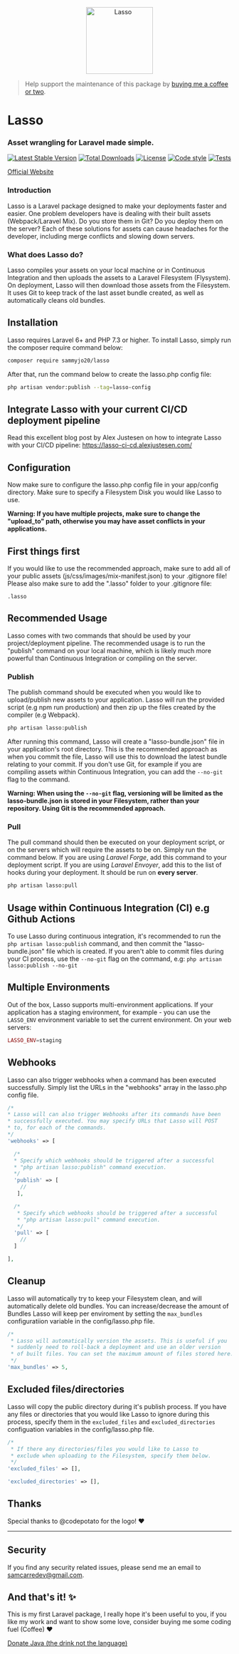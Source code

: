 <p align="center">
  <img src="https://getlasso.dev/images/lasso-logo-small.png" alt="Lasso" height="150">
</p>

> Help support the maintenance of this package by [buying me a coffee or two](https://ko-fi.com/sammyjo20).

# Lasso

### Asset wrangling for Laravel made simple.

[![Latest Stable Version](https://poser.pugx.org/sammyjo20/lasso/v)](//packagist.org/packages/sammyjo20/lasso) [![Total Downloads](https://poser.pugx.org/sammyjo20/lasso/downloads)](//packagist.org/packages/sammyjo20/lasso) [![License](https://poser.pugx.org/sammyjo20/lasso/license)](//packagist.org/packages/sammyjo20/lasso)
[![Code style][ico-code-style]][link-code-style] 
[![Tests][ico-tests]][link-tests]

[Official Website](https://getlasso.dev)

### Introduction

Lasso is a Laravel package designed to make your deployments faster and easier. One problem developers have is dealing with their built assets (Webpack/Laravel Mix). Do you store them in Git? Do you deploy them on the server? Each of these solutions for assets can cause headaches for the developer, including merge conflicts and slowing down servers.

### What does Lasso do?

Lasso compiles your assets on your local machine or in Continuous Integration and then uploads the assets to a Laravel Filesystem (Flysystem). On deployment, Lasso will then download those assets from the Filesystem. It uses Git to keep track of the last asset bundle created, as well as automatically cleans old bundles.

## Installation

Lasso requires Laravel 6+ and PHP 7.3 or higher. To install Lasso, simply run the composer require command below:

```bash
composer require sammyjo20/lasso
```

After that, run the command below to create the lasso.php config file:

```bash
php artisan vendor:publish --tag=lasso-config
```

## Integrate Lasso with your current CI/CD deployment pipeline
Read this excellent blog post by Alex Justesen on how to integrate Lasso with your CI/CD pipeline: https://lasso-ci-cd.alexjustesen.com/

## Configuration

Now make sure to configure the lasso.php config file in your app/config directory. Make sure to specify a Filesystem Disk you would like Lasso to use.

**Warning: If you have multiple projects, make sure to change the "upload_to" path, otherwise you may have asset conflicts in your applications.**

## First things first
If you would like to use the recommended approach, make sure to add all of your public assets (js/css/images/mix-manifest.json) to your .gitignore file! Please also make sure to add the ".lasso" folder to your .gitignore file:

```text
.lasso
```

## Recommended Usage

Lasso comes with two commands that should be used by your project/deployment pipeline. The recommended usage is to run the "publish" command on your local machine, which is likely much more powerful than Continuous Integration or compiling on the server.

### Publish

The publish command should be executed when you would like to upload/publish new assets to your application. Lasso will run the provided script (e.g npm run production) and then zip up the files created by the compiler (e.g Webpack).

```bash
php artisan lasso:publish
```

After running this command, Lasso will create a "lasso-bundle.json" file in your application's root directory. This is the recommended approach as when you commit the file, Lasso will use this to download the latest bundle relating to your commit. If you don't use Git, for example if you are compiling assets within Continuous Integration, you can add the `--no-git` flag to the command.

**Warning: When using the `--no-git` flag, versioning will be limited as the lasso-bundle.json is stored in your Filesystem, rather than your repository. Using Git is the recommended approach.**

### Pull

The pull command should then be executed on your deployment script, or on the servers which will require the assets to be on. Simply run the command below. If you are using *Laravel Forge*, add this command to your deployment script. If you are using *Laravel Envoyer*, add this to the list of hooks during your deployment. It should be run on **every server**.

```bash
php artisan lasso:pull
```

## Usage within Continuous Integration (CI) e.g Github Actions

To use Lasso during continuous integration, it's recommended to run the `php artisan lasso:publish` command, and then commit the "lasso-bundle.json" file which is created. If you aren't able to commit files during your CI process, use the `--no-git` flag on the command, e.g: `php artisan lasso:publish --no-git`

## Multiple Environments

Out of the box, Lasso supports multi-environment applications. If your application has a staging environment, for example - you can use the `LASSO_ENV` environment variable to set the current environment. On your web servers:

```php
LASSO_ENV=staging
```

## Webhooks

Lasso can also trigger webhooks when a command has been executed successfully. Simply list the URLs in the "webhooks" array in the lasso.php config file.

```php
/*
* Lasso will can also trigger Webhooks after its commands have been
* successfully executed. You may specify URLs that Lasso will POST
* to, for each of the commands.
*/
'webhooks' => [

  /*
  * Specify which webhooks should be triggered after a successful
  * "php artisan lasso:publish" command execution.
  */
  'publish' => [
    //
   ],

  /*
   * Specify which webhooks should be triggered after a successful
   * "php artisan lasso:pull" command execution.
   */
  'pull' => [
    //
  ]

],
```

## Cleanup

Lasso will automatically try to keep your Filesystem clean, and will automatically delete old bundles. You can increase/decrease the amount of Bundles Lasso will keep per enviroment by setting the `max_bundles` configuratiion variable in the config/lasso.php file.

```php
/*
 * Lasso will automatically version the assets. This is useful if you
 * suddenly need to roll-back a deployment and use an older version
 * of built files. You can set the maximum amount of files stored here.
 */
'max_bundles' => 5,
```

## Excluded files/directories

Lasso will copy the public directory during it's publish process. If you have any files or directories that you would like Lasso to ignore during this process, specify them in the `excluded_files` and `excluded_directories` configuation variables in the config/lasso.php file.

```php
/*
 * If there any directories/files you would like to Lasso to
 * exclude when uploading to the Filesystem, specify them below.
 */
'excluded_files' => [],

'excluded_directories' => [],
```

## Thanks

Special thanks to @codepotato for the logo! ❤️

---

## Security

If you find any security related issues, please send me an email to samcarredev@gmail.com.

## And that's it! ✨

This is my first Laravel package, I really hope it's been useful to you, if you like my work and want to show some love, consider buying me some coding fuel (Coffee) ❤

[Donate Java (the drink not the language)](https://ko-fi.com/sammyjo20)

[ico-tests]: https://img.shields.io/github/workflow/status/Sammyjo20/Lasso/tests/master?label=tests&style=flat-square
[link-tests]: https://github.com/Sammyjo20/Lasso/actions?query=workflow%3Atests
[ico-code-style]: https://github.com/Sammyjo20/Lasso/workflows/code%20style/badge.svg
[ico-code-style]: https://img.shields.io/github/workflow/status/Sammyjo20/Lasso/code%20style?style=flat-square
[link-code-style]: https://github.com/Sammyjo20/Lasso/actions?query=workflow%3A%22code+style%22
